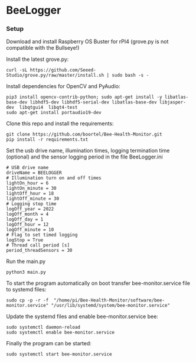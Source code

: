# BeeLogger

### Setup
Download and install Raspberry OS Buster for rPI4 (grove.py is not compatible with the Bullseye!)

Install the latest grove.py:

```
curl -sL https://github.com/Seeed-Studio/grove.py/raw/master/install.sh | sudo bash -s -
```

Install dependencies for OpenCV and PyAudio:

```
pip3 install opencv-contrib-python; sudo apt-get install -y libatlas-base-dev libhdf5-dev libhdf5-serial-dev libatlas-base-dev libjasper-dev  libqtgui4  libqt4-test
sudo apt-get install portaudio19-dev
```

Clone this repo and install the requirements:

```
git clone https://github.com/boortel/Bee-Health-Monitor.git
pip install -r requirements.txt
```

Set the usb drive name, illumination times, logging termination time (optional) and the sensor logging period in the file BeeLogger.ini

```
# USB drive name
driveName = BEELOGGER
# Illumination turn on and off times
lightOn_hour = 6
lightOn_minute = 30
lightOff_hour = 18
lightOff_minute = 30
# Logging stop time
logOff_year = 2022
logOff_month = 4
logOff_day = 1
logOff_hour = 12
logOff_minute = 10
# Flag to set timed logging
logStop = True
# Thread call period [s]
period_threadSensors = 30
```

Run the main.py

```
python3 main.py
```

To start the program automatically on boot transfer bee-monitor.service file to systemd files:

```
sudo cp -p -r -f  "/home/pi/Bee-Health-Monitor/software/bee-monitor.service" "/usr/lib/systemd/system/bee-monitor.service"
```

Update the systemd files and enable bee-monitor.service bee:

```
sudo systemctl daemon-reload
sudo systemctl enable bee-monitor.service
```

Finally the program can be started:

```
sudo systemctl start bee-monitor.service
```

